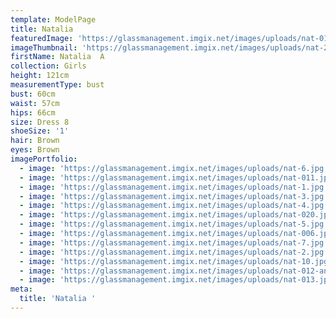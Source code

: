 ```yaml
---
template: ModelPage
title: Natalia
featuredImage: 'https://glassmanagement.imgix.net/images/uploads/nat-013.jpg'
imageThumbnail: 'https://glassmanagement.imgix.net/images/uploads/nat-2.jpg'
firstName: Natalia  A
collection: Girls
height: 121cm
measurementType: bust
bust: 60cm
waist: 57cm
hips: 66cm
size: Dress 8
shoeSize: '1'
hair: Brown
eyes: Brown
imagePortfolio:
  - image: 'https://glassmanagement.imgix.net/images/uploads/nat-6.jpg'
  - image: 'https://glassmanagement.imgix.net/images/uploads/nat-011.jpg'
  - image: 'https://glassmanagement.imgix.net/images/uploads/nat-1.jpg'
  - image: 'https://glassmanagement.imgix.net/images/uploads/nat-3.jpg'
  - image: 'https://glassmanagement.imgix.net/images/uploads/nat-4.jpg'
  - image: 'https://glassmanagement.imgix.net/images/uploads/nat-020.jpg'
  - image: 'https://glassmanagement.imgix.net/images/uploads/nat-5.jpg'
  - image: 'https://glassmanagement.imgix.net/images/uploads/nat-006.jpg'
  - image: 'https://glassmanagement.imgix.net/images/uploads/nat-7.jpg'
  - image: 'https://glassmanagement.imgix.net/images/uploads/nat-2.jpg'
  - image: 'https://glassmanagement.imgix.net/images/uploads/nat-10.jpg'
  - image: 'https://glassmanagement.imgix.net/images/uploads/nat-012-angel.jpg'
  - image: 'https://glassmanagement.imgix.net/images/uploads/nat-013.jpg'
meta:
  title: 'Natalia '
---
```


